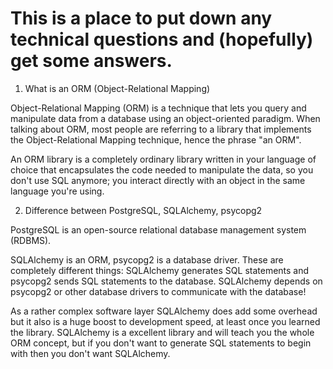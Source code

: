# This is a place to put down any technical questions and (hopefully) get some answers.

1. What is an ORM (Object-Relational Mapping)

Object-Relational Mapping (ORM) is a technique that lets you query and manipulate data from a database using an object-oriented paradigm. When talking about ORM, most people are referring to a library that implements the Object-Relational Mapping technique, hence the phrase "an ORM".

An ORM library is a completely ordinary library written in your language of choice that encapsulates the code needed to manipulate the data, so you don't use SQL anymore; you interact directly with an object in the same language you're using.

2. Difference between PostgreSQL, SQLAlchemy, psycopg2

PostgreSQL is an open-source relational database management system (RDBMS).

SQLAlchemy is an ORM, psycopg2 is a database driver. These are completely different things: SQLAlchemy generates SQL statements and psycopg2 sends SQL statements to the database. SQLAlchemy depends on psycopg2 or other database drivers to communicate with the database!

As a rather complex software layer SQLAlchemy does add some overhead but it also is a huge boost to development speed, at least once you learned the library. SQLAlchemy is a excellent library and will teach you the whole ORM concept, but if you don't want to generate SQL statements to begin with then you don't want SQLAlchemy.

